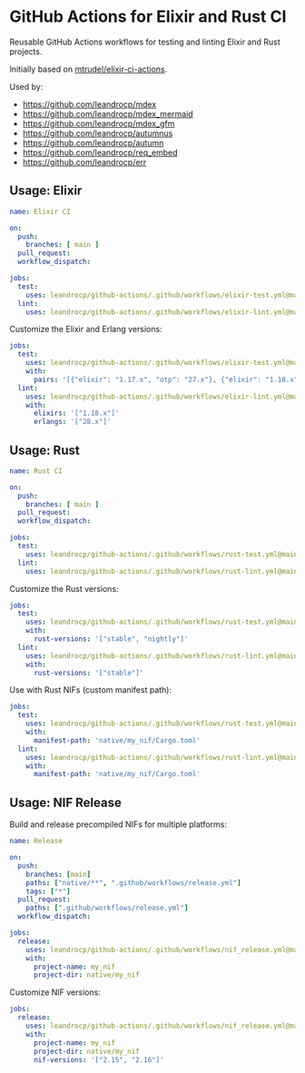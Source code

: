 # GitHub Actions for Elixir and Rust CI

Reusable GitHub Actions workflows for testing and linting Elixir and Rust projects.

Initially based on [mtrudel/elixir-ci-actions](https://github.com/mtrudel/elixir-ci-actions).

Used by:
- https://github.com/leandrocp/mdex
- https://github.com/leandrocp/mdex_mermaid
- https://github.com/leandrocp/mdex_gfm
- https://github.com/leandrocp/autumnus
- https://github.com/leandrocp/autumn
- https://github.com/leandrocp/req_embed
- https://github.com/leandrocp/err

## Usage: Elixir

```yaml
name: Elixir CI

on:
  push:
    branches: [ main ]
  pull_request:
  workflow_dispatch:

jobs:
  test:
    uses: leandrocp/github-actions/.github/workflows/elixir-test.yml@main
  lint:
    uses: leandrocp/github-actions/.github/workflows/elixir-lint.yml@main
```

Customize the Elixir and Erlang versions:

```yaml
jobs:
  test:
    uses: leandrocp/github-actions/.github/workflows/elixir-test.yml@main
    with:
      pairs: '[{"elixir": "1.17.x", "otp": "27.x"}, {"elixir": "1.18.x", "otp": "28.x"}]'
  lint:
    uses: leandrocp/github-actions/.github/workflows/elixir-lint.yml@main
    with:
      elixirs: '["1.18.x"]'
      erlangs: '["28.x"]'
```

## Usage: Rust

```yaml
name: Rust CI

on:
  push:
    branches: [ main ]
  pull_request:
  workflow_dispatch:

jobs:
  test:
    uses: leandrocp/github-actions/.github/workflows/rust-test.yml@main
  lint:
    uses: leandrocp/github-actions/.github/workflows/rust-lint.yml@main
```

Customize the Rust versions:

```yaml
jobs:
  test:
    uses: leandrocp/github-actions/.github/workflows/rust-test.yml@main
    with:
      rust-versions: '["stable", "nightly"]'
  lint:
    uses: leandrocp/github-actions/.github/workflows/rust-lint.yml@main
    with:
      rust-versions: '["stable"]'
```

Use with Rust NIFs (custom manifest path):

```yaml
jobs:
  test:
    uses: leandrocp/github-actions/.github/workflows/rust-test.yml@main
    with:
      manifest-path: 'native/my_nif/Cargo.toml'
  lint:
    uses: leandrocp/github-actions/.github/workflows/rust-lint.yml@main
    with:
      manifest-path: 'native/my_nif/Cargo.toml'
```

## Usage: NIF Release

Build and release precompiled NIFs for multiple platforms:

```yaml
name: Release

on:
  push:
    branches: [main]
    paths: ["native/**", ".github/workflows/release.yml"]
    tags: ["*"]
  pull_request:
    paths: [".github/workflows/release.yml"]
  workflow_dispatch:

jobs:
  release:
    uses: leandrocp/github-actions/.github/workflows/nif_release.yml@main
    with:
      project-name: my_nif
      project-dir: native/my_nif
```

Customize NIF versions:

```yaml
jobs:
  release:
    uses: leandrocp/github-actions/.github/workflows/nif_release.yml@main
    with:
      project-name: my_nif
      project-dir: native/my_nif
      nif-versions: '["2.15", "2.16"]'
```

